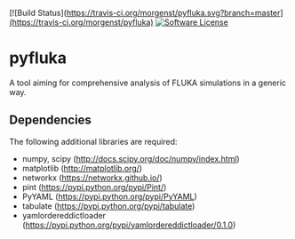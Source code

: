 [![Build Status](https://travis-ci.org/morgenst/pyfluka.svg?branch=master](https://travis-ci.org/morgenst/pyfluka)
[![Software License](https://img.shields.io/badge/license-MIT-brightgreen.svg?style=flat-square)](LICENSE.md)
# pyfluka

A tool aiming for comprehensive analysis of FLUKA simulations in a generic way.

## Dependencies

The following additional libraries are required:

- numpy, scipy (http://docs.scipy.org/doc/numpy/index.html)
- matplotlib (http://matplotlib.org/)
- networkx (https://networkx.github.io/)
- pint (https://pypi.python.org/pypi/Pint/)
- PyYAML (https://pypi.python.org/pypi/PyYAML)
- tabulate (https://pypi.python.org/pypi/tabulate)
- yamlordereddictloader (https://pypi.python.org/pypi/yamlordereddictloader/0.1.0)

